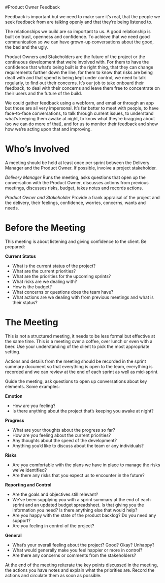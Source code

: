 #Product Owner Feedback

Feedback is important but we need to make sure it’s real, that the people we seek feedback from are talking openly and that they’re being listened to.

The relationships we build are so important to us. A good relationship is built on trust, openness and confidence. To achieve that we need good communication so we can have grown-up conversations about the good, the bad and the ugly. 

Product Owners and Stakeholders are the future of the project or the continuous development that we’re involved with. For them to have the confidence that what’s being built is the right thing, that they can change requirements further down the line, for them to know that risks are being dealt with and that spend is being kept under control, we need to talk regularly, to find out their concerns. It’s our job to take onboard their feedback, to deal with their concerns and leave them free to concentrate on their users and the future of the build.

We could gather feedback using a webform, and email or through an app but those are all very impersonal. It’s far better to meet with people, to have face-to-face conversations, to talk through current issues, to understand what’s keeping them awake at night, to know what they’re bragging about (so we can do more of that), and for us to monitor their feedback and show how we’re acting upon that and improving.

# Who’s Involved

A meeting should be held at least once per sprint between the Delivery Manager and the Product Owner. If possible, involve a project stakeholder.

*Delivery Manager*
Runs the meeting, asks questions that open up the conversation with the Product Owner, discusses actions from previous meetings, discusses risks, budget, takes notes and records actions.

*Product Owner and Stakeholder*
Provide a frank appraisal of the project and the delivery, their feelings, confidence, worries, concerns, wants and needs. 

# Before the Meeting

This meeting is about listening and giving confidence to the client. Be prepared:

**Current Status**

 * What is the current status of the project?
 * What are the current priorities?
 * What are the priorities for the upcoming sprints?
 * What risks are we dealing with?
 * How is the budget?
 * What concerns or questions does the team have?
 * What actions are we dealing with from previous meetings and what is their status?

# The Meeting

This is not a structured meeting, it needs to be less formal but effective at the same time. This is a meeting over a coffee, over lunch or even with a beer. Use your understanding of the client to pick the most appropriate setting.

Actions and details from the meeting should be recorded in the sprint summary document so that everything is open to the team, everything is recorded and we can review at the end of each sprint as well as mid-sprint.

Guide the meeting, ask questions to open up conversations about key elements. Some examples:

**Emotion**
* How are you feeling?
* Is there anything about the project that’s keeping you awake at night?

**Progress**
* What are your thoughts about the progress so far?
* How are you feeling about the current priorities?
* Any thoughts about the speed of the development?
* Anything you’d like to discuss about the team or any individuals?

**Risks**
* Are you comfortable with the plans we have in place to manage the risks we’ve identified?
* Are there any risks that you expect us to encounter in the future?

**Reporting and Control**
* Are the goals and objectives still relevant?
* We’ve been supplying you with a sprint summary at the end of each sprint and an updated budget spreadsheet. Is that giving you the information you need? Is there anything else that would help?
* Are you happy with the state of the product backlog? Do you need any support?
* Are you feeling in control of the project?

**General**
* What’s your overall feeling about the project? Good? Okay? Unhappy?
* What would generally make you feel happier or more in control?
* Are there any concerns or comments from the stakeholders?

At the end of the meeting reiterate the key points discussed in the meeting, the actions you have notes and explain what the priorities are. Record the actions and circulate them as soon as possible.
